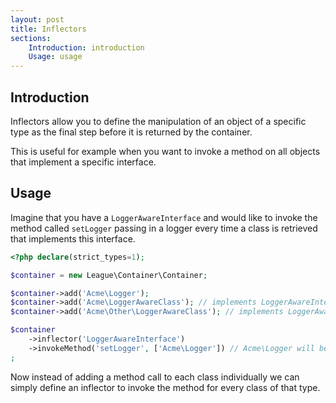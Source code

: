 ```yaml
---
layout: post
title: Inflectors
sections:
    Introduction: introduction
    Usage: usage
---
```

## Introduction

Inflectors allow you to define the manipulation of an object of a specific type as the final step before it is returned by the container.

This is useful for example when you want to invoke a method on all objects that implement a specific interface.

## Usage

Imagine that you have a `LoggerAwareInterface` and would like to invoke the method called `setLogger` passing in a logger every time a class is retrieved that implements this interface.

~~~ php
<?php declare(strict_types=1);

$container = new League\Container\Container;

$container->add('Acme\Logger');
$container->add('Acme\LoggerAwareClass'); // implements LoggerAwareInterface
$container->add('Acme\Other\LoggerAwareClass'); // implements LoggerAwareInterface

$container
    ->inflector('LoggerAwareInterface')
    ->invokeMethod('setLogger', ['Acme\Logger']) // Acme\Logger will be resolved via the container
;
~~~

Now instead of adding a method call to each class individually we can simply define an inflector to invoke the method for every class of that type.

